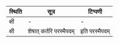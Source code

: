 | स्थिति | सूत्र | टिप्पणी |
| ----- | ------- | ------ |
| क्षी | - | - |
| क्षी | शेषात् कर्तरि परस्मैपदम् | इति परस्मैपदम् |
